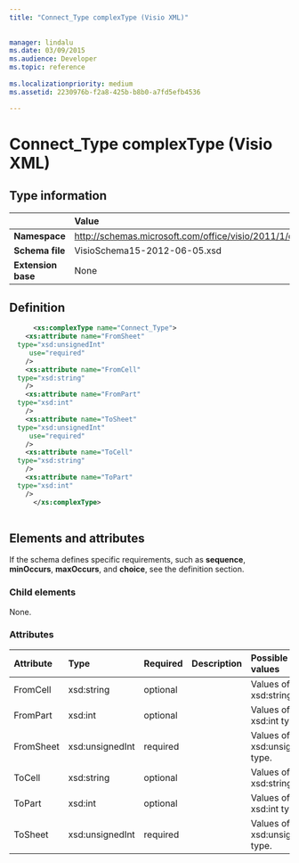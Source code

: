 ```yaml
---
title: "Connect_Type complexType (Visio XML)"
 
 
manager: lindalu
ms.date: 03/09/2015
ms.audience: Developer
ms.topic: reference
 
ms.localizationpriority: medium
ms.assetid: 2230976b-f2a8-425b-b8b0-a7fd5efb4536

---
```


# Connect_Type complexType (Visio XML)

## Type information

||Value |
|:-----|:-----|
|**Namespace** <br/> |http://schemas.microsoft.com/office/visio/2011/1/core  <br/> |
|**Schema file** <br/> |VisioSchema15-2012-06-05.xsd  <br/> |
|**Extension base** <br/> |None  <br/> |
   
## Definition

```XML
      <xs:complexType name="Connect_Type">
    <xs:attribute name="FromSheet"
  type="xsd:unsignedInt"
     use="required"
    />
    <xs:attribute name="FromCell"
  type="xsd:string"
    />
    <xs:attribute name="FromPart"
  type="xsd:int"
    />
    <xs:attribute name="ToSheet"
  type="xsd:unsignedInt"
     use="required"
    />
    <xs:attribute name="ToCell"
  type="xsd:string"
    />
    <xs:attribute name="ToPart"
  type="xsd:int"
    />
      </xs:complexType>
      
```

## Elements and attributes

If the schema defines specific requirements, such as **sequence**, **minOccurs**, **maxOccurs**, and **choice**, see the definition section. 
  
### Child elements

None.
  
### Attributes

|**Attribute**|**Type**|**Required**|**Description**|**Possible values**|
|:-----|:-----|:-----|:-----|:-----|
|FromCell  <br/> |xsd:string  <br/> |optional  <br/> ||Values of the xsd:string type. |
|FromPart  <br/> |xsd:int  <br/> |optional  <br/> ||Values of the xsd:int type. |
|FromSheet  <br/> |xsd:unsignedInt  <br/> |required  <br/> ||Values of the xsd:unsignedInt type. |
|ToCell  <br/> |xsd:string  <br/> |optional  <br/> ||Values of the xsd:string type. |
|ToPart  <br/> |xsd:int  <br/> |optional  <br/> ||Values of the xsd:int type. |
|ToSheet  <br/> |xsd:unsignedInt  <br/> |required  <br/> ||Values of the xsd:unsignedInt type. |
   

